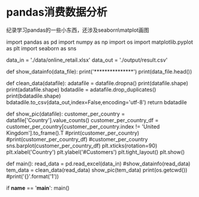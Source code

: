 # pandas消费数据分析
纪录学习pandas的一些小东西，还涉及seaborn\matplot画图

import pandas as pd
import numpy as np
import os
import matplotlib.pyplot as plt
import seaborn as sns

data_in = './data/online_retail.xlsx'
data_out = './output/result.csv'

def show_datainfo(data_file):
    print('***************')
    print(data_file.head())

def clean_data(datafile):
    adatafile = datafile.dropna()
    print(datafile.shape)
    print(adatafile.shape)
    bdatadile = adatafile.drop_duplicates()
    print(bdatadile.shape)
    bdatadile.to_csv(data_out,index=False,encoding='utf-8')
    return bdatadile

def show_pic(datafile):
    customer_per_country = datafile['Country'].value_counts()
    customer_per_country_df = \
        customer_per_country[customer_per_country.index != 'United Kingdom'].to_frame().T
    #print(customer_per_country)
    #print(customer_per_country_df)
    #customer_per_country
    sns.barplot(customer_per_country_df)
    plt.xticks(rotation=90)
    plt.xlabel('Country')
    plt.ylabel('#Customers')
    plt.tight_layout()
    plt.show()

def main():
    read_data = pd.read_excel(data_in)
    #show_datainfo(read_data)
    tem_data = clean_data(read_data)
    show_pic(tem_data)
    print(os.getcwd())
    #print('{}'.format('1'))

if __name__ == '__main__':
    main()
